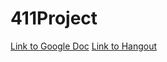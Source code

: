 # 411Project

[Link to Google Doc](https://docs.google.com/a/umbc.edu/document/d/13cguQrCSbYJBcVgX77qDQb0PWPrRgouzKk8tR3luqfQ/edit?usp=sharing )
[Link to Hangout](https://hangouts.google.com/group/KEJbU8TbtYDP8aTQ2)

